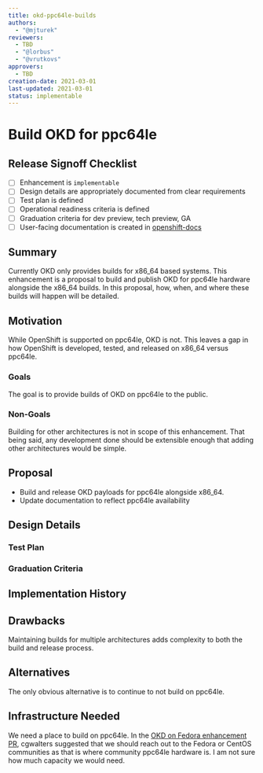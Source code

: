 ```yaml
---
title: okd-ppc64le-builds 
authors:
  - "@mjturek"
reviewers:
  - TBD
  - "@lorbus"
  - "@vrutkovs"
approvers:
  - TBD
creation-date: 2021-03-01
last-updated: 2021-03-01
status: implementable
---
```


# Build OKD for ppc64le

## Release Signoff Checklist

- [ ] Enhancement is `implementable`
- [ ] Design details are appropriately documented from clear requirements
- [ ] Test plan is defined
- [ ] Operational readiness criteria is defined
- [ ] Graduation criteria for dev preview, tech preview, GA
- [ ] User-facing documentation is created in [openshift-docs](https://github.com/openshift/openshift-docs/)

## Summary

Currently OKD only provides builds for x86_64 based systems. This enhancement
is a proposal to build and publish OKD for ppc64le hardware alongside the
x86_64 builds. In this proposal, how, when, and where these builds will
happen will be detailed. 

## Motivation

While OpenShift is supported on ppc64le, OKD is not. This leaves a gap in how OpenShift is developed,
tested, and released on x86\_64 versus ppc64le.

### Goals

The goal is to provide builds of OKD on ppc64le to the public.

### Non-Goals

Building for other architectures is not in scope of this enhancement. That being said, any development
done should be extensible enough that adding other architectures would be simple.

## Proposal
- Build and release OKD payloads for ppc64le alongside x86_64.
- Update documentation to reflect ppc64le availability

## Design Details

### Test Plan

### Graduation Criteria

## Implementation History

## Drawbacks

Maintaining builds for multiple architectures adds complexity to both the build and release process.

## Alternatives

The only obvious alternative is to continue to not build on ppc64le.

## Infrastructure Needed

We need a place to build on ppc64le. In the [OKD on Fedora enhancement PR](https://github.com/openshift/enhancements/pull/78#issuecomment-769215628), cgwalters
suggested that we should reach out to the Fedora or CentOS communities as that is where community
ppc64le hardware is. I am not sure how much capacity we would need.
